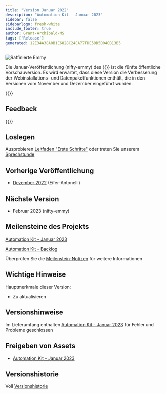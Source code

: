 ```yaml
---
title: "Version Januar 2022"
description: "Automation Kit - Januar 2023"
sidebar: false
sidebarlogo: fresh-white
include_footer: true
author: Grant-Archibald-MS
tags: ['Release']
generated: 12E34A38A0B1E6828C24CA77FDE59D5D04CB13B5
---
```


<div class="optional">

![Raffinierte Emmy](/images/nifty-emmy.png)

Die Januar-Veröffentlichung (nifty-emmy) des {{<product-name>}} ist die fünfte öffentliche Vorschauversion. Es wird erwartet, dass diese Version die Verbesserung der Webinstallations- und Datenpaketfunktionen enthält, die in den Versionen vom November und Dezember eingeführt wurden.

</div>

<div class="optional">

{{<presentationStyles>}}

## Feedback

{{<questions name="/content/de/releases/january-2023.json" completed="Vielen Dank für Ihr Feedback" showNavigationButtons="false" locale="de">}}

</div>

<div class="optional">

## Loslegen

Ausprobieren [Leitfaden "Erste Schritte"](/de/get-started) oder treten Sie unserem [Sprechstunde](/de/office-hours)

## Vorherige Veröffentlichung

- [Dezember 2022](/de/releases/december-2022) (Eifer-Antonelli)

## Nächste Version

- Februar 2023 (nifty-emmy)

## Meilensteine des Projekts

[Automation Kit - Januar 2023](https://github.com/orgs/microsoft/projects/486/views/9)

[Automation Kit - Backlog](https://github.com/orgs/microsoft/projects/486/views/1)

Überprüfen Sie die [Meilenstein-Notizen](/de/releases/milestones) für weitere Informationen

## Wichtige Hinweise

Hauptmerkmale dieser Version:

- Zu aktualisieren

## Versionshinweise

Im Lieferumfang enthalten [Automation Kit - Januar 2023](https://github.com/microsoft/powercat-automation-kit/releases/tag/AutomationKit-January2023) für Fehler und Probleme geschlossen

## Freigeben von Assets

- [Automation Kit - Januar 2023](https://github.com/microsoft/powercat-automation-kit/releases/tag/AutomationKit-January2023)

## Versionshistorie

Voll [Versionshistorie](/de/releases)

</div>

